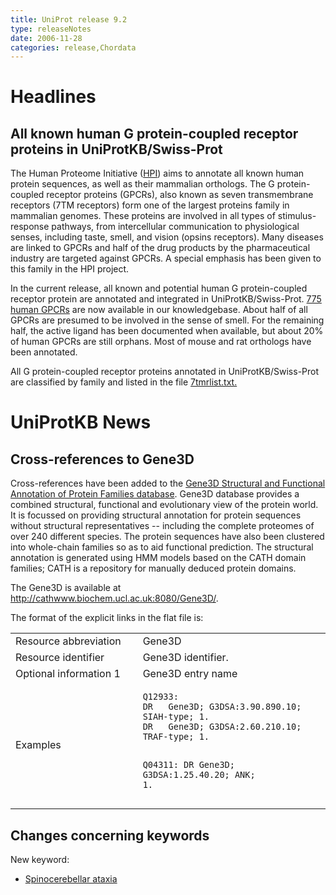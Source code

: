 ```yaml
---
title: UniProt release 9.2
type: releaseNotes
date: 2006-11-28
categories: release,Chordata
---
```


# Headlines

## All known human G protein-coupled receptor proteins in UniProtKB/Swiss-Prot

The Human Proteome Initiative ([HPI](http://www.expasy.org/sprot/hpi/)) aims to annotate all known human protein sequences, as well as their mammalian orthologs. The G protein-coupled receptor proteins (GPCRs), also known as seven transmembrane receptors (7TM receptors) form one of the largest proteins family in mammalian genomes. These proteins are involved in all types of stimulus-response pathways, from intercellular communication to physiological senses, including taste, smell, and vision (opsins receptors). Many diseases are linked to GPCRs and half of the drug products by the pharmaceutical industry are targeted against GPCRs. A special emphasis has been given to this family in the HPI project.

In the current release, all known and potential human G protein-coupled receptor protein are annotated and integrated in UniProtKB/Swiss-Prot. [775 human GPCRs](https://www.uniprot.org/uniprotkb?query=keyword%3A297+AND+organism_id%3A9606+AND+reviewed%3Ayes) are now available in our knowledgebase. About half of all GPCRs are presumed to be involved in the sense of smell. For the remaining half, the active ligand has been documented when available, but about 20% of human GPCRs are still orphans. Most of mouse and rat orthologs have been annotated.

All G protein-coupled receptor proteins annotated in UniProtKB/Swiss-Prot are classified by family and listed in the file [7tmrlist.txt.](https://ftp.uniprot.org/pub/databases/uniprot/current_release/knowledgebase/complete/docs/7tmrlist)

# UniProtKB News

## Cross-references to Gene3D

Cross-references have been added to the [Gene3D Structural and Functional Annotation of Protein Families database](http://cathwww.biochem.ucl.ac.uk:8080/Gene3D/). Gene3D database provides a combined structural, functional and evolutionary view of the protein world. It is focussed on providing structural annotation for protein sequences without structural representatives -- including the complete proteomes of over 240 different species. The protein sequences have also been clustered into whole-chain families so as to aid functional prediction. The structural annotation is generated using HMM models based on the CATH domain families; CATH is a repository for manually deduced protein domains.

The Gene3D is available at <http://cathwww.biochem.ucl.ac.uk:8080/Gene3D/>.

The format of the explicit links in the flat file is:

<table><colgroup><col style="width: 40%" /><col style="width: 59%" /></colgroup><tbody><tr class="odd"><td>Resource abbreviation</td><td>Gene3D</td></tr><tr class="even"><td>Resource identifier</td><td>Gene3D identifier.</td></tr><tr class="odd"><td>Optional information 1</td><td>Gene3D entry name</td></tr><tr class="even"><td>Examples</td><td><pre><code>Q12933:
DR   Gene3D; G3DSA:3.90.890.10; SIAH-type; 1.
DR   Gene3D; G3DSA:2.60.210.10; TRAF-type; 1.

Q04311:
DR Gene3D; G3DSA:1.25.40.20; ANK; 1.</code></pre></td></tr></tbody></table>

## Changes concerning keywords

New keyword:

- [Spinocerebellar ataxia](https://www.uniprot.org/keywords/KW-0950)
